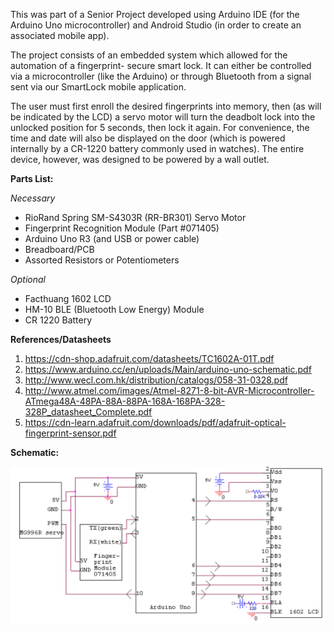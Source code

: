 This was part of a Senior Project developed using Arduino IDE (for the Arduino Uno
 microcontroller) and Android Studio (in order to create an associated mobile app). 

The project consists of an embedded system which allowed for the automation of a fingerprint-
secure smart lock. It can either be controlled via a microcontroller (like the Arduino) or 
through Bluetooth from a signal sent via our SmartLock mobile application. 

The user must first enroll the desired fingerprints into memory, then (as will be indicated
 by the LCD) a servo motor will turn the deadbolt lock into the unlocked position for 5 
seconds, then lock it again. For convenience, the time and date will also be displayed on 
the door (which is powered internally by a CR-1220 battery commonly used in watches). 
The entire device, however, was designed to be powered by a wall outlet.

**Parts List:**

*Necessary*
* RioRand Spring SM-S4303R (RR-BR301) Servo Motor
* Fingerprint Recognition Module (Part #071405)
* Arduino Uno R3 (and USB or power cable)
* Breadboard/PCB
* Assorted Resistors or Potentiometers

*Optional*
* Facthuang 1602 LCD
* HM-10 BLE (Bluetooth Low Energy) Module
* CR 1220 Battery

**References/Datasheets**

1. https://cdn-shop.adafruit.com/datasheets/TC1602A-01T.pdf
2. https://www.arduino.cc/en/uploads/Main/arduino-uno-schematic.pdf
3. http://www.wecl.com.hk/distribution/catalogs/058-31-0328.pdf
4. http://www.atmel.com/images/Atmel-8271-8-bit-AVR-Microcontroller-ATmega48A-48PA-88A-88PA-168A-168PA-328-328P_datasheet_Complete.pdf
5. https://cdn-learn.adafruit.com/downloads/pdf/adafruit-optical-fingerprint-sensor.pdf

**Schematic:**

![Schematic](https://github.com/jasoncros/FingerprintSecureLock/blob/master/sch_w18.png "Schematic")